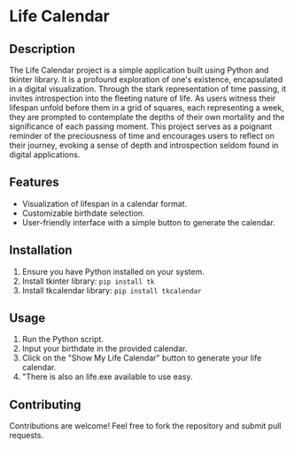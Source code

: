 # Life Calendar

## Description
The Life Calendar project is a simple application built using Python and tkinter library. It is a profound exploration of one's existence, encapsulated in a digital visualization. Through the stark representation of time passing, it invites introspection into the fleeting nature of life. As users witness their lifespan unfold before them in a grid of squares, each representing a week, they are prompted to contemplate the depths of their own mortality and the significance of each passing moment. This project serves as a poignant reminder of the preciousness of time and encourages users to reflect on their journey, evoking a sense of depth and introspection seldom found in digital applications.

## Features
- Visualization of lifespan in a calendar format.
- Customizable birthdate selection.
- User-friendly interface with a simple button to generate the calendar.

## Installation
1. Ensure you have Python installed on your system.
2. Install tkinter library: `pip install tk`
3. Install tkcalendar library: `pip install tkcalendar`

## Usage
1. Run the Python script.
2. Input your birthdate in the provided calendar.
3. Click on the "Show My Life Calendar" button to generate your life calendar.
4. "There is also an life.exe available to use easy.

## Contributing
Contributions are welcome! Feel free to fork the repository and submit pull requests.
